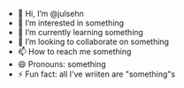- 👋 Hi, I’m @julsehn
- 👀 I’m interested in something
- 🌱 I’m currently learning something
- 💞️ I’m looking to collaborate on something
- 📫 How to reach me something
- 😄 Pronouns: something
- ⚡ Fun fact: all I've wriiten are "something"s

